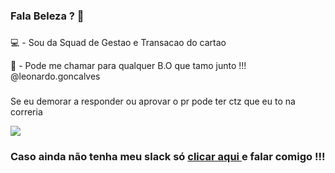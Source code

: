 ### Fala Beleza ? 👋

###

💻 - Sou da Squad de Gestao e Transacao do cartao 

💬 - Pode me chamar para qualquer B.O que tamo junto !!! @leonardo.goncalves

###

Se eu demorar a responder ou aprovar o pr pode ter ctz que eu to na correria

<img src="https://gifs.eco.br/wp-content/uploads/2022/02/gifs-do-gatinho-digitando-2.gif" align="center">

### Caso ainda não tenha meu slack só <a href="https://neon.enterprise.slack.com/user/@U03P94MN6D8"> clicar aqui </a> e falar comigo !!!
